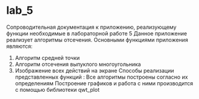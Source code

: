 # lab_5
Сопроводительная документация к приложению, реализующему функции необходимые в лабораторной работе 5
Данное приложение реализует алгоритмы отсечения. 
Основными функциями приложения являются:
1) Алгоритм средней точки
2) Алгоритм отсечения выпуклого многоугольника
3) Изображение всех действий на экране
Способы реализации представленных функций :
Все алгоритмы построены согласно их определениям 
Построение графиков и работа с ними производится с помощью библиотеки qwt_plot


